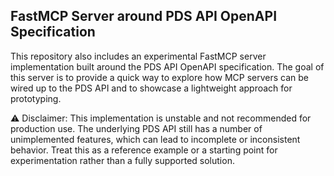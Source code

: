 ## FastMCP Server around PDS API OpenAPI Specification

This repository also includes an experimental FastMCP server implementation built around the PDS API OpenAPI specification. The goal of this server is to provide a quick way to explore how MCP servers can be wired up to the PDS API and to showcase a lightweight approach for prototyping.

⚠️ Disclaimer: This implementation is unstable and not recommended for production use. The underlying PDS API still has a number of unimplemented features, which can lead to incomplete or inconsistent behavior. Treat this as a reference example or a starting point for experimentation rather than a fully supported solution.
